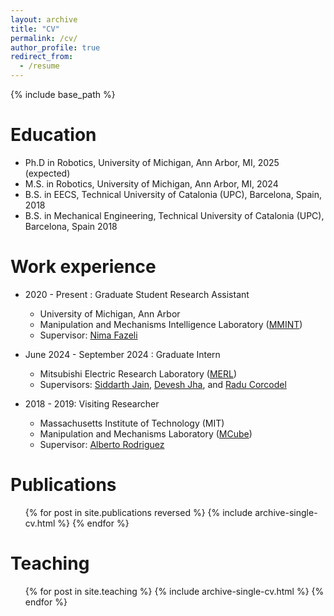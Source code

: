 ```yaml
---
layout: archive
title: "CV"
permalink: /cv/
author_profile: true
redirect_from:
  - /resume
---
```


{% include base_path %}

Education
======
* Ph.D in Robotics, University of Michigan, Ann Arbor, MI, 2025 (expected)
* M.S. in Robotics, University of Michigan, Ann Arbor, MI, 2024
* B.S. in EECS, Technical University of Catalonia (UPC), Barcelona, Spain, 2018
* B.S. in Mechanical Engineering, Technical University of Catalonia (UPC), Barcelona, Spain 2018

Work experience
======

*  2020 -  Present : Graduate Student Research Assistant
   * University of Michigan, Ann Arbor
   * Manipulation and Mechanisms Intelligence Laboratory ([MMINT](https://www.mmintlab.com))
   * Supervisor: [Nima Fazeli](https://www.mmintlab.com/people/nima-fazeli/)

*  June 2024 -  September 2024 : Graduate Intern
   * Mitsubishi Electric Research Laboratory ([MERL](https://www.merl.com))
   * Supervisors: [Siddarth Jain](https://www.merl.com/people/sjain), [Devesh Jha](https://www.merl.com/people/jha), and [Radu Corcodel](https://www.merl.com/people/corcodel)


* 2018 - 2019: Visiting Researcher
  * Massachusetts Institute of Technology (MIT)
  * Manipulation and Mechanisms Laboratory ([MCube](https://mcube.mit.edu))
  * Supervisor: [Alberto Rodriguez](https://meche.mit.edu/people/faculty/ALBERTOR@MIT.EDU/)
  

Publications
======
  <ul>
    {% for post in site.publications reversed %}
      {% include archive-single-cv.html %}
    {% endfor %}
  </ul>
  
Teaching
======
  <ul>{% for post in site.teaching %}
    {% include archive-single-cv.html %}
  {% endfor %}</ul>
  

